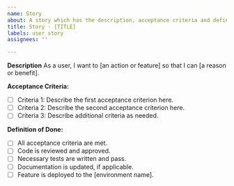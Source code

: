 ```yaml
---
name: Story
about: A story which has the description, acceptance criteria and definition of done.
title: Story - [TITLE]
labels: user story
assignees: ''

---
```


**Description**
As a user, 
I want to [an action or feature]
so that I can [a reason or benefit].
 
**Acceptance Criteria:**
- [ ] Criteria 1: Describe the first acceptance criterion here.
- [ ] Criteria 2: Describe the second acceptance criterion here.
- [ ] Criteria 3: Describe additional criteria as needed.

**Definition of Done:**
- [ ] All acceptance criteria are met.
- [ ] Code is reviewed and approved.
- [ ] Necessary tests are written and pass.
- [ ] Documentation is updated, if applicable.
- [ ] Feature is deployed to the [environment name].
